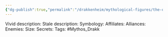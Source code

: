 ```yaml
---
{"dg-publish":true,"permalink":"/drakkenheim/mythological-figures/the-queen-of-thieves/"}
---
```


Vivid description: 
Stale description: 
Symbology: 
Affiliates: 
Alliances: 
Enemies: 
Size: 
Secrets: 
Tags: #Mythos_Drakk 